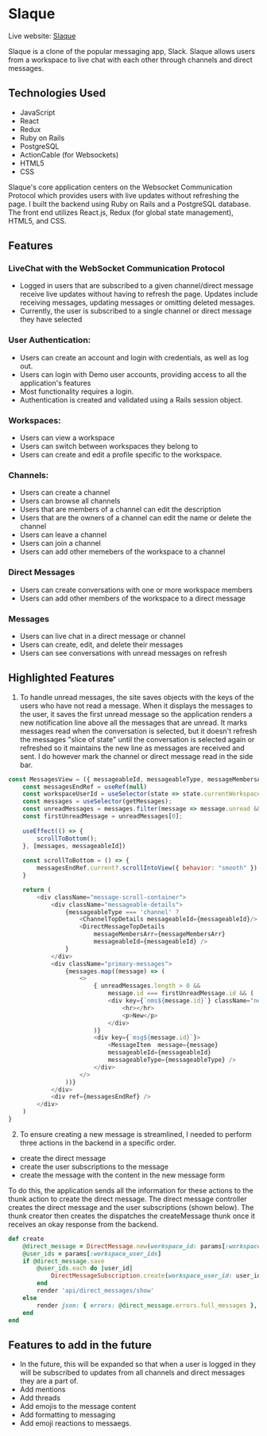# Slaque

Live website: [Slaque](https://slaque-app-dddbd857f989.herokuapp.com/)

Slaque is a clone of the popular messaging app, Slack. Slaque allows users from a 
workspace to live chat with each other through channels and direct messages.

## Technologies Used
- JavaScript
- React
- Redux
- Ruby on Rails
- PostgreSQL
- ActionCable (for Websockets)
- HTML5
- CSS

Slaque's core application centers on the Websocket Communication Protocol which 
provides users with live updates without refreshing the page. I built the backend
using Ruby on Rails and a PostgreSQL database. The front end utilizes 
React.js, Redux (for global state management), HTML5, and CSS.

## Features
### LiveChat with the WebSocket Communication Protocol
- Logged in users that are subscribed to a given channel/direct message receive
live updates without having to refresh the page. Updates include
receiving messages, updating messages or omitting deleted messages.
- Currently, the user is subscribed to a single channel or direct message they have selected 


### User Authentication:
- Users can create an account and login with credentials, as well as log out.
- Users can login with Demo user accounts, providing access to all the application's features
- Most functionality requires a login.
- Authentication is created and validated using a Rails session object.


### Workspaces:
- Users can view a workspace
- Users can switch between workspaces they belong to
- Users can create and edit a profile specific to the workspace.

### Channels:
- Users can create a channel
- Users can browse all channels
- Users that are members of a channel can edit the description
- Users that are the owners of a channel can edit the name or delete the channel
- Users can leave a channel
- Users can join a channel
- Users can add other memebers of the workspace to a channel

### Direct Messages
- Users can create conversations with one or more workspace members
- Users can add other members of the workspace to a direct message

### Messages
- Users can live chat in a direct message or channel
- Users can create, edit, and delete their messages
- Users can see conversations with unread messages on refresh

## Highlighted Features
1. To handle unread messages, the site saves objects with the keys of the users who have not read a message. When it displays the messages to the user, it saves the first unread message so the application renders a new notification line above all the messages that are unread. It marks messages read when the conversation is selected, but it doesn't refresh the messages "slice of state" until the conversation is selected again or refreshed so it maintains the new line as messages are received and sent. I do however mark the channel or direct message read in the side bar.

```javascript
const MessagesView = ({ messageableId, messageableType, messageMembersArr }) => {
    const messagesEndRef = useRef(null)
    const workspaceUserId = useSelector(state => state.currentWorkspace.workspaceSubscriptionId)
    const messages = useSelector(getMessages);
    const unreadMessages = messages.filter(message => message.unread && message.workspaceAuthorId !== workspaceUserId)
    const firstUnreadMessage = unreadMessages[0];
    
    useEffect(() => {
        scrollToBottom();
    }, [messages, messageableId])
    
    const scrollToBottom = () => {
        messagesEndRef.current?.scrollIntoView({ behavior: "smooth" })
    }

    return (
        <div className="message-scroll-container">
            <div className="messageable-details">
                {messageableType === 'channel' ? 
                    <ChannelTopDetails messageableId={messageableId}/> : 
                    <DirectMessageTopDetails
                        messageMembersArr={messageMembersArr} 
                        messageableId={messageableId} />
                }
            </div>
            <div className="primary-messages">
                {messages.map((message) => (
                    <>
                        { unreadMessages.length > 0 && 
                            message.id === firstUnreadMessage.id && (
                            <div key={`nms${message.id}`} className="new-messages-line">
                                <hr></hr>
                                <p>New</p>
                            </div>
                        )}
                        <div key={`msg${message.id}`}>
                            <MessageItem  message={message} 
                            messageableId={messageableId} 
                            messageableType={messageableType} />
                        </div>
                    </>
                ))}
            </div>
            <div ref={messagesEndRef} />
        </div>
    ) 
}
```

2. To ensure creating a new message is streamlined, I needed to perform three actions 
in the backend in a specific order. 
  * create the direct message
  * create the user subscriptions to the message
  * create the message with the content in the new message form
  
To do this, the application sends all the information for these actions to the thunk action to create the direct message. 
The direct message controller creates the direct message and the user subscriptions (shown below).
The thunk creator then creates the dispatches the createMessage thunk once it receives an 
okay response from the backend.

```ruby
def create
    @direct_message = DirectMessage.new(workspace_id: params[:workspace_id])
    @user_ids = params[:workspace_user_ids]
    if @direct_message.save
        @user_ids.each do |user_id|
            DirectMessageSubscription.create(workspace_user_id: user_id, direct_message_id: @direct_message.id)
        end
        render 'api/direct_messages/show'
    else
        render json: { errors: @direct_message.errors.full_messages }, status: :unprocessable_entity 
    end
end
```


## Features to add in the future
- In the future, this will be expanded so that when a user is logged in they will be 
  subscribed to updates from all channels and direct messages they are a part of.
- Add mentions
- Add threads
- Add emojis to the message content
- Add formatting to messaging
- Add emoji reactions to messaegs.